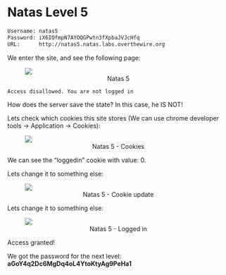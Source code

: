 # Natas Level 5

```bash
Username: natas5
Password: iX6IOfmpN7AYOQGPwtn3fXpbaJVJcHfq
URL:      http://natas5.natas.labs.overthewire.org
```
We enter the site, and see the following page:
<figure>
    <img src="https://raw.githubusercontent.com/sefi-roee/CTFs-Writeups/master/OverTheWire/Natas/images/natas5.png" />
    <div align="center">Natas 5</div>
</figure>

```html
Access disallowed. You are not logged in
```

How does the server save the state? In this case, he IS NOT!

Lets check which cookies this site stores (We can use chrome developer tools -> Application -> Cookies):
<figure>
    <img src="https://raw.githubusercontent.com/sefi-roee/CTFs-Writeups/master/OverTheWire/Natas/images/natas5-cookies.png" />
    <div align="center">Natas 5 - Cookies</div>
</figure>

We can see the “loggedin” cookie with value: 0.

Lets change it to something else:
<figure>
    <img src="https://raw.githubusercontent.com/sefi-roee/CTFs-Writeups/master/OverTheWire/Natas/images/natas5-cookie-update.png" />
    <div align="center">Natas 5 - Cookie update</div>
</figure>

Lets change it to something else:
<figure>
    <img src="https://raw.githubusercontent.com/sefi-roee/CTFs-Writeups/master/OverTheWire/Natas/images/natas5-loggedin.png" />
    <div align="center">Natas 5 - Logged in</div>
</figure>

Access granted!

We got the password for the next level: **aGoY4q2Dc6MgDq4oL4YtoKtyAg9PeHa1**